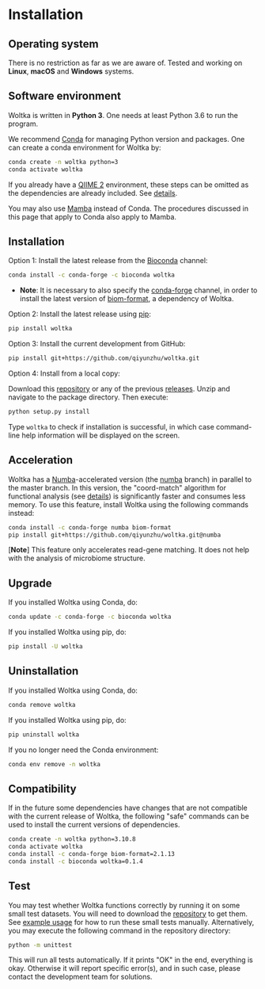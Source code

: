 # Installation

## Operating system

There is no restriction as far as we are aware of. Tested and working on **Linux**, **macOS** and **Windows** systems.

## Software environment

Woltka is written in **Python 3**. One needs at least Python 3.6 to run the program.

We recommend [Conda](https://docs.conda.io/en/latest/) for managing Python version and packages. One can create a conda environment for Woltka by:

```bash
conda create -n woltka python=3
conda activate woltka
```

If you already have a [QIIME 2](https://qiime2.org/) environment, these steps can be omitted as the dependencies are already included. See [details](../woltka/q2).

You may also use [Mamba](https://mamba.readthedocs.io/en/latest/) instead of Conda. The procedures discussed in this page that apply to Conda also apply to Mamba.

## Installation

Option 1: Install the latest release from the [Bioconda](https://bioconda.github.io/) channel:

```bash
conda install -c conda-forge -c bioconda woltka
```

- **Note**: It is necessary to also specify the [conda-forge](https://conda-forge.org/) channel, in order to install the latest version of [biom-format](https://biom-format.org/), a dependency of Woltka.

Option 2: Install the latest release using [pip](https://pypi.org/project/pip/):

```bash
pip install woltka
```

Option 3: Install the current development from GitHub:

```bash
pip install git+https://github.com/qiyunzhu/woltka.git
```

Option 4: Install from a local copy:

Download this [repository](https://github.com/qiyunzhu/woltka/archive/master.zip) or any of the previous [releases](https://github.com/qiyunzhu/woltka/releases). Unzip and navigate to the package directory. Then execute:

```bash
python setup.py install
```

Type `woltka` to check if installation is successful, in which case command-line help information will be displayed on the screen.

## Acceleration

Woltka has a [Numba](https://numba.pydata.org/)-accelerated version (the [numba](https://github.com/qiyunzhu/woltka/tree/numba) branch) in parallel to the master branch. In this version, the "coord-match" algorithm for functional analysis (see [details](ordinal.md)) is significantly faster and consumes less memory. To use this feature, install Woltka using the following commands instead:

```bash
conda install -c conda-forge numba biom-format
pip install git+https://github.com/qiyunzhu/woltka.git@numba
```

[**Note**] This feature only accelerates read-gene matching. It does not help with the analysis of microbiome structure.

## Upgrade

If you installed Woltka using Conda, do:

```bash
conda update -c conda-forge -c bioconda woltka
```

If you installed Woltka using pip, do:

```bash
pip install -U woltka
```

## Uninstallation

If you installed Woltka using Conda, do:

```bash
conda remove woltka
```

If you installed Woltka using pip, do:

```bash
pip uninstall woltka
```

If you no longer need the Conda environment:

```bash
conda env remove -n woltka
```

## Compatibility

If in the future some dependencies have changes that are not compatible with the current release of Woltka, the following "safe" commands can be used to install the current versions of dependencies.

```bash
conda create -n woltka python=3.10.8
conda activate woltka
conda install -c conda-forge biom-format=2.1.13
conda install -c bioconda woltka=0.1.4
```

## Test

You may test whether Woltka functions correctly by running it on some small test datasets. You will need to download the [repository](https://github.com/qiyunzhu/woltka/archive/master.zip) to get them. See [example usage](../README.md#example-usage) for how to run these small tests manually. Alternatively, you may execute the following command in the repository directory:

```bash
python -m unittest
```

This will run all tests automatically. If it prints "OK" in the end, everything is okay. Otherwise it will report specific error(s), and in such case, please contact the development team for solutions.
